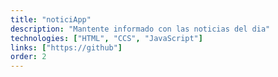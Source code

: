 ```yaml
---
title: "noticiApp"
description: "Mantente informado con las noticias del dia"
technologies: ["HTML", "CCS", "JavaScript"]
links: ["https://github"]
order: 2
---
```

